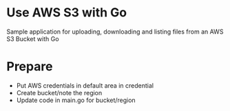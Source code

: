 # Use AWS S3 with Go
Sample application for uploading, downloading and listing files from an AWS S3 Bucket with Go



# Prepare
- Put AWS credentials in default area in credential
- Create bucket/note the region
- Update code in main.go for bucket/region